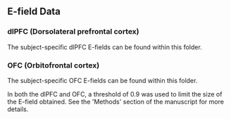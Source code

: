 ## E-field Data

### dlPFC (Dorsolateral prefrontal cortex)

The subject-specific dlPFC E-fields can be found within this folder. 

### OFC (Orbitofrontal cortex)

The subject-specific OFC E-fields can be found within this folder.

In both the dlPFC and OFC, a threshold of 0.9 was used to limit the size of the E-field obtained. See the 'Methods' section of the manuscript for more details. 
